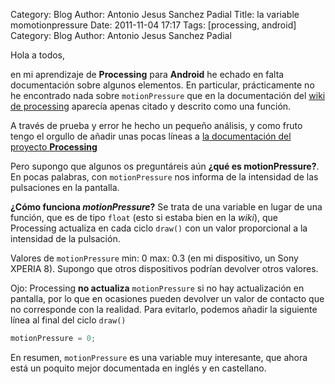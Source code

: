 Category: Blog
Author: Antonio Jesus Sanchez Padial
Title: la variable momotionpressure
Date: 2011-11-04 17:17
Tags: [processing, android]
Category: Blog
Author: Antonio Jesus Sanchez Padial

Hola a todos, 

en mi aprendizaje de **Processing** para **Android** he echado en falta documentación sobre algunos elementos. En particular, prácticamente no he encontrado nada sobre `motionPressure` que en la documentación del [wiki de processing](http://wiki.processing.org) aparecía apenas citado y descrito como una función.

A través de prueba y error he hecho un pequeño análisis, y como fruto tengo el orgullo de añadir unas pocas líneas a [la documentación del proyecto **Processing**](http://wiki.processing.org/w/Android#Mouse.2C_Motion.2C_Keys.2C_and_Input)

Pero supongo que algunos os preguntáreis aún **¿qué es motionPressure?**. En pocas palabras, con `motionPressure` nos informa de la intensidad de las pulsaciones en la pantalla.

**¿Cómo funciona *motionPressure*?** Se trata de una variable en lugar de una función, que es de tipo `float` (esto si estaba bien en la *wiki*), que Processing actualiza en cada ciclo `draw()` con un valor proporcional a la intensidad de la pulsación.

Valores de `motionPressure`
min: 0
max: 0.3 (en mi dispositivo, un Sony XPERIA 8). Supongo que otros dispositivos podrían devolver otros valores.

Ojo: Processing **no actualiza** `motionPressure` si no hay actualización en pantalla, por lo que en ocasiones pueden devolver un valor de contacto que no corresponde con la realidad. Para evitarlo, podemos añadir la siguiente línea al final del ciclo `draw()`
``` java
motionPressure = 0;
```

En resumen, `motionPressure` es una variable muy interesante, que ahora está un poquito mejor documentada en inglés y en castellano.
